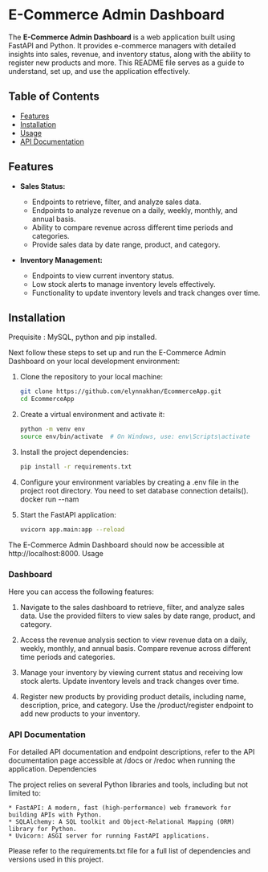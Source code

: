 # E-Commerce Admin Dashboard

The **E-Commerce Admin Dashboard** is a web application built using FastAPI and Python. It provides e-commerce managers with detailed insights into sales, revenue, and inventory status, along with the ability to register new products and more. This README file serves as a guide to understand, set up, and use the application effectively.

## Table of Contents

- [Features](#features)
- [Installation](#installation)
- [Usage](#usage)
- [API Documentation](#api-documentation)

## Features

- **Sales Status:**
  - Endpoints to retrieve, filter, and analyze sales data.
  - Endpoints to analyze revenue on a daily, weekly, monthly, and annual basis.
  - Ability to compare revenue across different time periods and categories.
  - Provide sales data by date range, product, and category.

- **Inventory Management:**
  - Endpoints to view current inventory status.
  - Low stock alerts to manage inventory levels effectively.
  - Functionality to update inventory levels and track changes over time.

## Installation

Prequisite : MySQL, python and pip installed.

Next follow these steps to set up and run the E-Commerce Admin Dashboard on your local development environment:

1. Clone the repository to your local machine:

   ```bash
   git clone https://github.com/elynnakhan/EcommerceApp.git
   cd EcommerceApp

2. Create a virtual environment and activate it:

   ```bash
   python -m venv env
   source env/bin/activate  # On Windows, use: env\Scripts\activate

3. Install the project dependencies:

   ```bash
   pip install -r requirements.txt

4. Configure your environment variables by creating a .env file in the project root directory. You need to set database connection details().
docker run --nam
5. Start the FastAPI application:
   
   ```bash
   uvicorn app.main:app --reload

The E-Commerce Admin Dashboard should now be accessible at http://localhost:8000.
Usage

### Dashboard

Here you can access the following features:

   1. Navigate to the sales dashboard to retrieve, filter, and analyze sales data. Use the provided filters to view sales by date range, product, and category.

   2. Access the revenue analysis section to view revenue data on a daily, weekly, monthly, and annual basis. Compare revenue across different time periods and categories.

   3. Manage your inventory by viewing current status and receiving low stock alerts. Update inventory levels and track changes over time.
   
   4. Register new products by providing product details, including name, description, price, and category. Use the /product/register endpoint to add new products to your inventory.

### API Documentation

For detailed API documentation and endpoint descriptions, refer to the API documentation page accessible at /docs or /redoc when running the application.
Dependencies

The project relies on several Python libraries and tools, including but not limited to:

    * FastAPI: A modern, fast (high-performance) web framework for building APIs with Python.
    * SQLAlchemy: A SQL toolkit and Object-Relational Mapping (ORM) library for Python.
    * Uvicorn: ASGI server for running FastAPI applications.

Please refer to the requirements.txt file for a full list of dependencies and versions used in this project.
